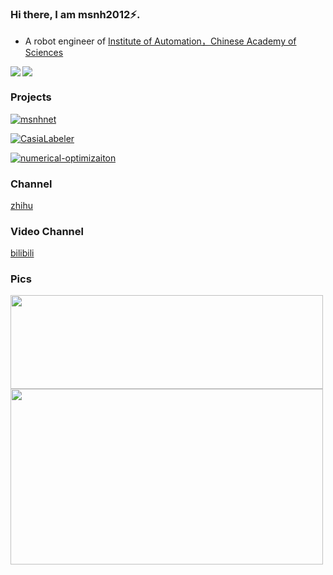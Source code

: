 ### Hi there, I am msnh2012⚡.
- A robot engineer of [Institute of Automation，Chinese Academy of Sciences](http://www.ia.cas.cn/)
<a>
<img align="left" src=https://github-readme-stats.vercel.app/api?username=msnh2012&show_icons=true&count_private=true&hide=prs&theme=default_repocard />
<a/>
  
<a>
<img align="mid" src="https://github-readme-stats.vercel.app/api/top-langs/?username=msnh2012&hide=html" />
<a/>


### Projects
[![msnhnet](https://github-readme-stats.vercel.app/api/pin?username=msnh2012&repo=Msnhnet&theme=default_repocard)](https://github.com/msnh2012/Msnhnet)
  
[![CasiaLabeler](https://github-readme-stats.vercel.app/api/pin?username=msnh2012&repo=CasiaLabeler&theme=default_repocard)](https://github.com/msnh2012/CasiaLabeler)
  
[![numerical-optimizaiton](https://github-readme-stats.vercel.app/api/pin?username=msnh2012&repo=numerical-optimizaiton&theme=default_repocard)](https://github.com/msnh2012/numerical-optimizaiton)

### Channel
[zhihu](https://www.zhihu.com/people/mu-shi-ning-hun-59)
### Video Channel
[bilibili](https://space.bilibili.com/5698637/channel/detail?cid=184438&ctype=0)

### Pics

<img src="https://github.com/msnh2012/Msnhnet/blob/master/readme_imgs/banner.jpg" width = "500" height = "150" div align=left /> 
<br/>
<img src="https://github.com/msnh2012/CasiaLabeler/blob/master/img/rect_with_angle.png"  width = "500" height = "281" div align=left>
